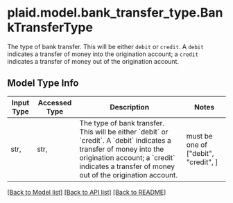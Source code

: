 # plaid.model.bank_transfer_type.BankTransferType

The type of bank transfer. This will be either `debit` or `credit`.  A `debit` indicates a transfer of money into the origination account; a `credit` indicates a transfer of money out of the origination account.

## Model Type Info
Input Type | Accessed Type | Description | Notes
------------ | ------------- | ------------- | -------------
str,  | str,  | The type of bank transfer. This will be either &#x60;debit&#x60; or &#x60;credit&#x60;.  A &#x60;debit&#x60; indicates a transfer of money into the origination account; a &#x60;credit&#x60; indicates a transfer of money out of the origination account. | must be one of ["debit", "credit", ] 

[[Back to Model list]](../../README.md#documentation-for-models) [[Back to API list]](../../README.md#documentation-for-api-endpoints) [[Back to README]](../../README.md)

